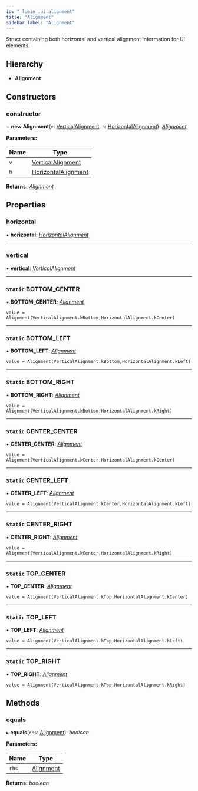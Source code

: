 ```yaml
---
id: "_lumin_.ui.alignment"
title: "Alignment"
sidebar_label: "Alignment"
---
```


Struct containing both horizontal and vertical alignment information for UI elements.

## Hierarchy

* **Alignment**

## Constructors

###  constructor

\+ **new Alignment**(`v`: [VerticalAlignment](../enums/_lumin_.ui.verticalalignment.md), `h`: [HorizontalAlignment](../enums/_lumin_.ui.horizontalalignment.md)): *[Alignment](_lumin_.ui.alignment.md)*

**Parameters:**

Name | Type |
------ | ------ |
`v` | [VerticalAlignment](../enums/_lumin_.ui.verticalalignment.md) |
`h` | [HorizontalAlignment](../enums/_lumin_.ui.horizontalalignment.md) |

**Returns:** *[Alignment](_lumin_.ui.alignment.md)*

## Properties

###  horizontal

• **horizontal**: *[HorizontalAlignment](../enums/_lumin_.ui.horizontalalignment.md)*

___

###  vertical

• **vertical**: *[VerticalAlignment](../enums/_lumin_.ui.verticalalignment.md)*

___

### `Static` BOTTOM_CENTER

▪ **BOTTOM_CENTER**: *[Alignment](_lumin_.ui.alignment.md)*

`value = Alignment(VerticalAlignment.kBottom,HorizontalAlignment.kCenter)`

___

### `Static` BOTTOM_LEFT

▪ **BOTTOM_LEFT**: *[Alignment](_lumin_.ui.alignment.md)*

`value = Alignment(VerticalAlignment.kBottom,HorizontalAlignment.kLeft)`

___

### `Static` BOTTOM_RIGHT

▪ **BOTTOM_RIGHT**: *[Alignment](_lumin_.ui.alignment.md)*

`value = Alignment(VerticalAlignment.kBottom,HorizontalAlignment.kRight)`

___

### `Static` CENTER_CENTER

▪ **CENTER_CENTER**: *[Alignment](_lumin_.ui.alignment.md)*

`value = Alignment(VerticalAlignment.kCenter,HorizontalAlignment.kCenter)`

___

### `Static` CENTER_LEFT

▪ **CENTER_LEFT**: *[Alignment](_lumin_.ui.alignment.md)*

`value = Alignment(VerticalAlignment.kCenter,HorizontalAlignment.kLeft)`

___

### `Static` CENTER_RIGHT

▪ **CENTER_RIGHT**: *[Alignment](_lumin_.ui.alignment.md)*

`value = Alignment(VerticalAlignment.kCenter,HorizontalAlignment.kRight)`

___

### `Static` TOP_CENTER

▪ **TOP_CENTER**: *[Alignment](_lumin_.ui.alignment.md)*

`value = Alignment(VerticalAlignment.kTop,HorizontalAlignment.kCenter)`

___

### `Static` TOP_LEFT

▪ **TOP_LEFT**: *[Alignment](_lumin_.ui.alignment.md)*

`value = Alignment(VerticalAlignment.kTop,HorizontalAlignment.kLeft)`

___

### `Static` TOP_RIGHT

▪ **TOP_RIGHT**: *[Alignment](_lumin_.ui.alignment.md)*

`value = Alignment(VerticalAlignment.kTop,HorizontalAlignment.kRight)`

## Methods

###  equals

▸ **equals**(`rhs`: [Alignment](_lumin_.ui.alignment.md)): *boolean*

**Parameters:**

Name | Type |
------ | ------ |
`rhs` | [Alignment](_lumin_.ui.alignment.md) |

**Returns:** *boolean*
